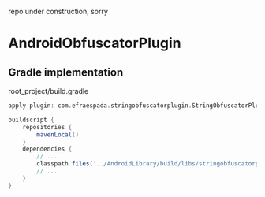 repo under construction, sorry

# AndroidObfuscatorPlugin

Gradle implementation
------------

root_project/build.gradle
```groovy
apply plugin: com.efraespada.stringobfuscatorplugin.StringObfuscatorPlugin

buildscript {
    repositories {
        mavenLocal()
    }
    dependencies {
        // ...
        classpath files('../AndroidLibrary/build/libs/stringobfuscatorplugin-1.0-SNAPSHOT.jar')
        // ...
    }
}

```